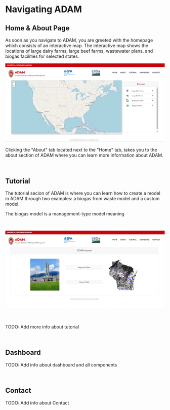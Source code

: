 <h1> Navigating ADAM </h1>

<h2>Home & About Page</h2>

<p>
    As soon as you navigate to ADAM, you are greeted with the homepage which consists of an interactive map. The interactive map shows the locations of large dairy farms, large beef farms, wastewater plans, and biogas facilities for selected states.
<p>

<a href="http://54.208.179.171:8000/">
<img src="Pictures\homepg.png">
</a>

<br>

<p>
    Clicking the "About" tab located next to the "Home" tab, takes you to the about section of ADAM where you can learn more information about ADAM. 
</p>

<br>

<h2> Tutorial </h2>

<p>The tutorial secion of ADAM is where you can learn how to create a model in ADAM through two examples: a biogas from waste model and a custom model.</p>

<p>The biogas model is a management-type model meaning 
</p>

<br>

<a href="http://54.208.179.171:8000/tryit"><img src="Pictures\tutorialpg.png">
</a>

<br>
<p>TODO: Add more info about tutorial</p>
<br>

<h2>Dashboard</h2>
<p>TODO: Add info about dashboard and all components</p> 
<br> 

<h2>Contact</h2>
<p>TODO: Add info about Contact</p> 

<br>
<br>